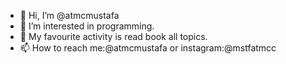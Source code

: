 - 👋 Hi, I’m @atmcmustafa
- 👀 I’m interested in programming.
- 💞️ My favourite activity is read book all topics.
- 📫 How to reach me:@atmcmustafa or instagram:@mstfatmcc


